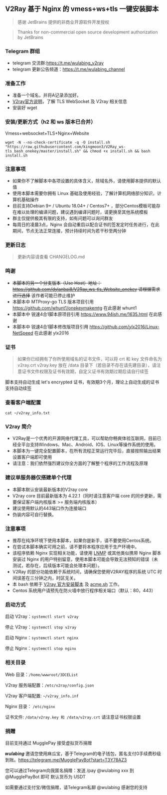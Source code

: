 ## V2Ray 基于 Nginx 的 vmess+ws+tls 一键安装脚本

> 感谢 JetBrains 提供的非商业开源软件开发授权

> Thanks for non-commercial open source development authorization by JetBrains
### Telegram 群组
* telegram 交流群:https://t.me/wulabing_v2ray 
* telegram 更新公告频道：https://t.me/wulabing_channel

### 准备工作
* 准备一个域名，并将A记录添加好。
* [V2ray官方说明](https://www.v2ray.com/)，了解 TLS WebSocket 及 V2ray 相关信息
* 安装好 wget

### 安装/更新方式（h2 和 ws 版本已合并）
Vmess+websocket+TLS+Nginx+Website
```
wget -N --no-check-certificate -q -O install.sh "https://raw.githubusercontent.com/kingmoon3/V2Ray_ws-tls_bash_onekey/master/install.sh" && chmod +x install.sh && bash install.sh
```

### 注意事项
* 如果你不了解脚本中各项设置的具体含义，除域名外，请使用脚本提供的默认值
* 使用本脚本需要你拥有 Linux 基础及使用经验，了解计算机网络部分知识，计算机基础操作
* 目前支持Debian 9+ / Ubuntu 18.04+ / Centos7+ ，部分Centos模板可能存在难以处理的编译问题，建议遇到编译问题时，请更换至其他系统模板
* 群主仅提供极其有限的支持，如有问题可以询问群友
* 每周日的凌晨3点，Nginx 会自动重启以配合证书的签发定时任务进行，在此期间，节点无法正常连接，预计持续时间为若干秒至两分钟

### 更新日志
> 更新内容请查看 CHANGELOG.md

### 鸣谢
* ~~本脚本的另一个分支版本（Use Host）地址： https://github.com/dylanbai8/V2Ray_ws-tls_Website_onekey 请根据需求进行选择~~ 该作者可能已停止维护
* 本脚本中 MTProxy-go TLS 版本项目引用 https://github.com/whunt1/onekeymakemtg 在此感谢 whunt1
* 本脚本中 锐速4合1脚本原项目引用 https://www.94ish.me/1635.html 在此感谢
* 本脚本中 锐速4合1脚本修改版项目引用 https://github.com/ylx2016/Linux-NetSpeed 在此感谢 ylx2016

### 证书
> 如果你已经拥有了你所使用域名的证书文件，可以将 crt 和 key 文件命名为 v2ray.crt v2ray.key 放在 /data 目录下（若目录不存在请先建目录），请注意证书文件权限及证书有效期，自定义证书有效期过期后请自行续签

脚本支持自动生成 let's encrypted 证书，有效期3个月，理论上自动生成的证书支持自动续签

### 查看客户端配置
`cat ~/v2ray_info.txt`

### V2ray 简介

* V2Ray是一个优秀的开源网络代理工具，可以帮助你畅爽体验互联网，目前已经全平台支持Windows、Mac、Android、IOS、Linux等操作系统的使用。
* 本脚本为一键完全配置脚本，在所有流程正常运行完毕后，直接按照输出结果设置客户端即可使用
* 请注意：我们依然强烈建议你全方面的了解整个程序的工作流程及原理

### 建议单服务器仅搭建单个代理
* 本脚本默认安装最新版本的V2ray core
* V2ray core 目前最新版本为 4.22.1（同时请注意客户端 core 的同步更新，需要保证客户端内核版本 >= 服务端内核版本）
* 建议使用默认的443端口作为连接端口
* 伪装内容可自行替换。

### 注意事项
* 推荐在纯净环境下使用本脚本，如果你是新手，请不要使用Centos系统。
* 在尝试本脚本确实可用之前，请不要将本程序应用于生产环境中。
* 该程序依赖 Nginx 实现相关功能，请使用 [LNMP](https://lnmp.org) 或其他类似携带 Nginx 脚本安装过 Nginx 的用户特别留意，使用本脚本可能会导致无法预知的错误（未测试，若存在，后续版本可能会处理本问题）。
* V2Ray 的部分功能依赖于系统时间，请确保您使用V2RAY程序的系统 UTC 时间误差在三分钟之内，时区无关。
* 本 bash 依赖于 [V2ray 官方安装脚本](https://install.direct/go.sh) 及 [acme.sh](https://github.com/Neilpang/acme.sh) 工作。
* Centos 系统用户请预先在防火墙中放行程序相关端口（默认：80，443）


### 启动方式

启动 V2ray：`systemctl start v2ray`

停止 V2ray：`systemctl stop v2ray`

启动 Nginx：`systemctl start nginx`

停止 Nginx：`systemctl stop nginx`

### 相关目录

Web 目录：`/home/wwwroot/3DCEList`

V2ray 服务端配置：`/etc/v2ray/config.json`

V2ray 客户端配置: `~/v2ray_info.inf`

Nginx 目录： `/etc/nginx`

证书文件: `/data/v2ray.key 和 /data/v2ray.crt` 请注意证书权限设置

### 捐赠

目前支持通过 MugglePay 接受虚拟货币捐赠

𝒘𝒖𝒍𝒂𝒃𝒊𝒏𝒈 邀请您使用麻瓜宝，基于Telegram的电子钱包，匿名支付0手续费秒级到账。https://telegram.me/MugglePayBot?start=T3Y78AZ3

您可以通过Telegram向我匿名捐赠：发送 /pay @wulabing xxx  到 @MugglePayBot 即可 默认货币为 USDT 

如需要通过支付宝/微信捐赠，请Telegram私聊 @wulabing 感谢您的支持


